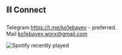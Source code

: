 ## ⛓ Connect
Telegram https://t.me/ko1ebayev - preferred.  
Mail ko1ebayev.worx@gmail.com

![Spotify recently played](https://spotify-recently-played-readme.vercel.app/api?user=93ddkg4ltpp3lddboki6w9vfg)
